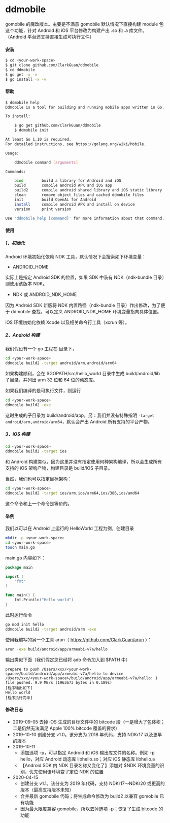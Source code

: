 # ddmobile

gomobile 的魔改版本。主要是不满意 gomobile 默认情况下直接构建 module 包这个功能，针对 Android 和 iOS 平台修改为构建产出 .so 和 .a 库文件。（Android 平台还支持直接生成可执行文件）

#### 安装

```bash
$ cd <your-work-space>
$ git clone github.com/ClarkGuan/ddmobile
$ cd ddmobile
$ go get -x -v
$ go install -x -v
```

#### 帮助

```bash
$ ddmobile help
Ddmobile is a tool for building and running mobile apps written in Go.

To install:

	$ go get github.com/ClarkGuan/ddmobile
	$ ddmobile init

At least Go 1.10 is required.
For detailed instructions, see https://golang.org/wiki/Mobile.

Usage:

	ddmobile command [arguments]

Commands:

	bind        build a library for Android and iOS
	build       compile android APK and iOS app
	build2      compile android shared library and iOS static library
	clean       remove object files and cached ddmobile files
	init        build OpenAL for Android
	install     compile android APK and install on device
	version     print version

Use 'ddmobile help [command]' for more information about that command.
```

#### 使用

##### 1、初始化

Android 环境初始化依赖 NDK 工具，默认情况下会搜索如下环境变量：

* ANDROID_HOME

实际上是指定 Android SDK 的位置，如果 SDK 中装有 NDK（ndk-bundle 目录）则使用该版本 NDK。

* NDK 或 ANDROID_NDK_HOME

因为 Android SDK 新版将 NDK 内置路径（ndk-bundle 目录）作出修改，为了便于 ddmobile 查找，可以定义 ANDROID_NDK_HOME 环境变量指向具体位置。

iOS 环境初始化依赖 Xcode 以及相关命令行工具（xcrun 等）。

##### 2、Android 构建

我们假设有一个 go 工程在 <your-work-space> 目录下，

```bash
cd <your-work-space>
ddmobile build2 -target android/arm,android/arm64
```

如果构建顺利，会在 $GOPATH/src/hello_world 目录中生成 build/android/lib 子目录，并列出 arm 32 位和 64 位的动态库。

如果我们编译的是可执行文件，则运行

```bash
cd <your-work-space>
ddmobile build2 -exe
```

这时生成的子目录为 build/android/app。另：我们并没有特殊指明 `-target android/arm,android/arm64`，默认会产出 Android 所有支持的平台产物。

##### 3、iOS 构建

```bash
cd <your-work-space>
ddmobile build2 -target ios
```

和 Android 构建类似，因为这里并没有指定使用何种架构编译，所以会生成所有支持的 iOS 架构产物，构建目录是 build/iOS 子目录。

当然，我们也可以指定目标架构：

```bash
cd <your-work-space>
ddmobile build2 -target ios/arm,ios/arm64,ios/386,ios/amd64
```

这个命令和上一个命令是等价的。

#### 举例

我们以可以在 Android 上运行的 HelloWorld 工程为例，创建目录

```bash
mkdir -p <your-work-space>
cd <your-work-space>
touch main.go
```

main.go 内容如下：

```go
package main

import (
	"fmt"
)

func main() {
	fmt.Println("Hello world")
}
```

此时运行命令

```bash
go mod init hello
ddmobile build2 -target android/arm -exe
```

使用我编写的另一个工具 arun（ https://github.com/ClarkGuan/arun ）：

```bash
arun -exe build/android/app/armeabi-v7a/hello
```

输出类似下面（我们假定您已经将 adb 命令加入到 $PATH 中）

```
prepare to push /Users/xxx/<your-work-space>/build/android/app/armeabi-v7a/hello to device
/Users/xxx/<your-work-space>/build/android/app/armeabi-v7a/hello: 1 file pushed. 9.9 MB/s (1963673 bytes in 0.189s)
[程序输出如下]
Hello world
[程序执行完毕]
```

#### 修改日志

* 2019-09-05 去掉 iOS 生成的目标文件中的 bitcode 段（一是增大了包体积；二是仍然无法满足 Apple 100% bitcode 覆盖的要求）
* 2019-10-10 创建分支 v1.0。该分支为 2018 年代码，支持 NDKr17 以及更早的版本
* 2019-10-11
    * 添加选项 -p，可以指定 Android 和 iOS 输出库文件的名称。例如 -p hello，对应 Android 动态库 libhello.so；对应 iOS 静态库 libhello.a
    * 【Android SDK 内 NDK 目录名称又变化了】添加对 $NDK 环境变量的识别，优先使用该环境变了定位 NDK 的位置
* 2020-04-15
    * 创建分支 v1.1。该分支为 2019 年代码，支持 NDKr17～NDKr20 或更高的版本（最高支持版本未知）
    * 合并最新 gomobile 代码；将生成命令修改为 build2 以兼容 gomobile 已有功能
    * 因为最大限度兼容 gomobile，所以去掉选项 -p；恢复了生成 bitcode 的功能

